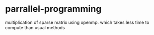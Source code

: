 # parrallel-programming

multiplication of sparse matrix using openmp.
which takes less time  to compute than usual methods
